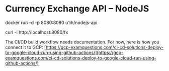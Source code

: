 # Currency Exchange API – NodeJS

docker run -d -p 8080:8080 u1ih/nodejs-api

curl -i http://localhost:8080/fx


The CI/CD build workflow needs documentation. For now, here is how you connect it to GCP: [https://gcp-examquestions.com/ci-cd-solutions-deploy-to-google-cloud-run-using-github-actions/](https://gcp-examquestions.com/ci-cd-solutions-deploy-to-google-cloud-run-using-github-actions/)